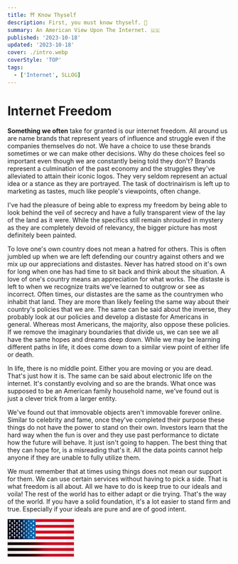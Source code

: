 ```yaml
---
title: ⛩️ Know Thyself
description: First, you must know thyself. 🎎
summary: An American View Upon The Internet. 🇺🇸
published: '2023-10-18'
updated: '2023-10-18'
cover: ./intro.webp
coverStyle: 'TOP'
tags:
  - ['Internet', SLLOG]
---
```

# Internet Freedom

**Something we often** take for granted is our internet freedom. All around us are name brands that represent years of influence and struggle even if the companies themselves do not. We have a choice to use these brands sometimes or we can make other decisions. Why do these choices feel so important even though we are constantly being told they don't? Brands represent a culmination of the past economy and the struggles they've alleviated to attain their iconic logos. They very seldom represent an actual idea or a stance as they are portrayed. The task of doctrinairism is left up to marketing as tastes, much like people's viewpoints, often change.  

I've had the pleasure of being able to express my freedom by being able to look behind the veil of secrecy and have a fully transparent view of the lay of the land as it were. While the specifics still remain shrouded in mystery as they are completely devoid of relevancy, the bigger picture has most definitely been painted.  

To love one's own country does not mean a hatred for others. This is often jumbled up when we are left defending our country against others and we mix up our appreciations and distastes. Never has hatred stood on it's own for long when one has had time to sit back and think about the situation. A love of one's country means an appreciation for what works. The distaste is left to when we recognize traits we've learned to outgrow or see as incorrect. Often times, our distastes are the same as the countrymen who inhabit that land. They are more than likely feeling the same way about their country's policies that we are. The same can be said about the inverse, they probably look at our policies and develop a distaste for Americans in general. Whereas most Americans, the majority, also oppose these policies. If we remove the imaginary boundaries that divide us, we can see we all have the same hopes and dreams deep down. While we may be learning different paths in life, it does come down to a similar view point of either life or death.  

In life, there is no middle point. Either you are moving or you are dead. That's just how it is. The same can be said about electronic life on the internet. It's constantly evolving and so are the brands. What once was supposed to be an American family household name, we've found out is just a clever trick from a larger entity.  

We've found out that immovable objects aren't immovable forever online. Similar to celebrity and fame, once they've completed their purpose these things do not have the power to stand on their own. Investors learn that the hard way when the fun is over and they use past performance to dictate how the future will behave. It just isn't going to happen. The best thing that they can hope for, is a misreading that's it. All the data points cannot help anyone if they are unable to fully utilize them.  

We must remember that at times using things does not mean our support for them. We can use certain services without having to pick a side. That is what freedom is all about. All we have to do is keep true to our ideals and voila! The rest of the world has to either adapt or die trying. That's the way of the world. If you have a solid foundation, it's a lot easier to stand firm and true. Especially if your ideals are pure and are of good intent.  

![Flag](perl600span.webp)
